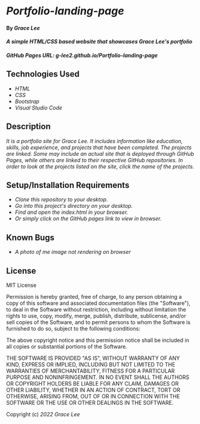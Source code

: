 # _Portfolio-landing-page_

#### By _**Grace Lee**_

#### _A simple HTML/CSS based website that showcases Grace Lee's portfolio_

#### _GitHub Pages URL: g-lee2.github.io/Portfolio-landing-page_

## Technologies Used

* _HTML_
* _CSS_
* _Bootstrap_
* _Visual Studio Code_

## Description

_It is a portfolio site for Grace Lee. It includes information like education, skills, job experience, and projects that have been completed. The projects are linked. Some may include an actual site that is deployed through GitHub Pages, while others are linked to their respective GitHub repositories. In order to look at the projects listed on the site, click the name of the projects._

## Setup/Installation Requirements

* _Clone this repository to your desktop._
* _Go into this project's directory on your desktop._
* _Find and open the index.html in your browser._
* _Or simply click on the GitHub pages link to view in browser._

## Known Bugs

* _A photo of me image not rendering on browser_

## License

MIT License

Permission is hereby granted, free of charge, to any person obtaining a copy
of this software and associated documentation files (the "Software"), to deal
in the Software without restriction, including without limitation the rights
to use, copy, modify, merge, publish, distribute, sublicense, and/or sell
copies of the Software, and to permit persons to whom the Software is
furnished to do so, subject to the following conditions:

The above copyright notice and this permission notice shall be included in all
copies or substantial portions of the Software.

THE SOFTWARE IS PROVIDED "AS IS", WITHOUT WARRANTY OF ANY KIND, EXPRESS OR
IMPLIED, INCLUDING BUT NOT LIMITED TO THE WARRANTIES OF MERCHANTABILITY,
FITNESS FOR A PARTICULAR PURPOSE AND NONINFRINGEMENT. IN NO EVENT SHALL THE
AUTHORS OR COPYRIGHT HOLDERS BE LIABLE FOR ANY CLAIM, DAMAGES OR OTHER
LIABILITY, WHETHER IN AN ACTION OF CONTRACT, TORT OR OTHERWISE, ARISING FROM,
OUT OF OR IN CONNECTION WITH THE SOFTWARE OR THE USE OR OTHER DEALINGS IN THE
SOFTWARE.

Copyright (c) _2022_ _Grace Lee_